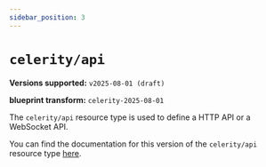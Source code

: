 ```yaml
---
sidebar_position: 3
---
```


# `celerity/api`

**Versions supported:** `v2025-08-01 (draft)`

**blueprint transform:** `celerity-2025-08-01`

The `celerity/api` resource type is used to define a HTTP API or a WebSocket API.

You can find the documentation for this version of the `celerity/api` resource type [here](/docs/applications/resources/celerity-api).